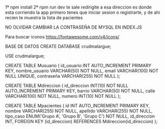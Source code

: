 1ª npm install
2ª npm run dev
te sale redirigite a esa direccion es donde esta corriendo la app
primero tenes que iniciar sesion o registrarte, y de ahi recien te muestra la lista de pacientes 

NO OLVIDAR CAMBIAR LA CONTRASEÑA DE MYSQL EN INDEX.JS

Para buscar iconos
https://fontawesome.com/v4/icons/

BASE DE DATOS
CREATE DATABASE crudmalargue;

USE crudmalargue;

CREATE TABLE Musuario (
    id_usuario INT AUTO_INCREMENT PRIMARY KEY,
    nombre_usuario VARCHAR(50) NOT NULL,
    email VARCHAR(100) NOT NULL UNIQUE,
    contraseña VARCHAR(255) NOT NULL
);


CREATE TABLE Mdireccion (
	id_direccion INT(10) NOT NULL AUTO_INCREMENT PRIMARY KEY,
	barrio VARCHAR(50) NOT NULL,
	calle VARCHAR(100) NOT NULL,
	numero INT(10) NOT NULL
	);
	
CREATE TABLE Mpacientes (
    id INT AUTO_INCREMENT PRIMARY KEY,
    nombre VARCHAR(255) NOT NULL,
    apellido VARCHAR(255) NOT NULL,
    tipo_caso ENUM('Grupo A', 'Grupo B', 'Grupo C') NOT NULL,
    id_direccion INT,
    FOREIGN KEY (id_direccion) REFERENCES Mdireccion(id_direccion)
);
